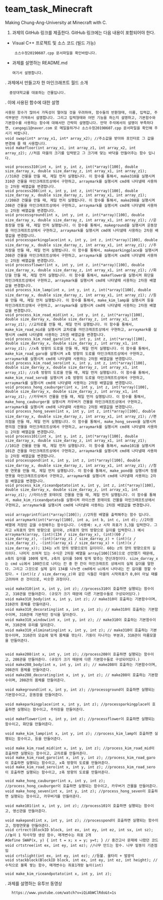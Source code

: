 # team_task_Minecraft
Making Chung-Ang-University at Minecraft with C.


1) 과제의 GitHub 링크를 제출한다. GitHub 링크에는 다음 내용이 포함되어야 한다.

- Visual C++ 프로젝트 및 소스 코드 (빌드 가능)

       소스수정20190607.cpp 문서파일을 확인바랍니다.

- 과제를 설명하는 README.md

      여기서 설명합니다.

. 과제에서 만들고자 한 마인크래프트 월드 소개
      
      중앙대학교를 대표하는 건물입니다.
      
. 이에 사용된 함수에 대한 설명

    사용된 함수가 많아서 가독성이 떨어질 것을 우려하여, 함수들의 반환형태, 이름, 입력값, 주석부분만 가져와서 설명합니다. 그리고 입력형태와 어떤 기능을 하는지 설명하고, 기본함수와 기본함수를 사용하는 함수에 대해서만 간략히 설명합니다. 만약 주석에서의 설명이 부족하다면, cangogi1@naver.com 로 메일을하거나 소스수정20190607.cpp 문서파일을 확인해 주시기 바랍니다.
    void swap(int* array_x1, int* array_x2); //주소값을 받아와 포인터로 그 값을 변경해 줄 때 사용합니다.
    void makefloor(int array_x1, int array_z1, int array_x2, int array_z2); //처음 마을의 크기를 입력받고 그 크기에 맞는 바닥을 만들어주는 함수 입니다.

    void process310(int x, int y, int z, int(*array)[100], double size_darray_x, double size_darray_z, int array_x1, int array_z1); //310관 건물을 만들 때, 제일 먼저 실행됩니다. 이 함수를 통해서, make310을 실행시켜 310관 건물을 마인크래프트상에서 구현하고, arraymark를 실행시켜 cmd에 나타낼때 사용하는 2차원 배열값을 변경합니다.
    void process208(int x, int y, int z, int(*array)[100], double size_darray_x, double size_darray_z, int array_x1, int array_z1); //208관 건물을 만들 때, 제일 먼저 실행됩니다. 이 함수를 통해서, make208을 실행시켜 208관 건물을 마인크래프트상에서 구현하고, arraymark를 실행시켜 cmd에 나타낼때 사용하는 2차원 배열값을 변경합니다.
    void processground(int x, int y, int z, int(*array)[100], double size_darray_x, double size_darray_z, int array_x1, int array_z1); //운동장을 만들 때, 제일 먼저 실행됩니다. 이 함수를 통해서, makeground을 실행시켜 운동장을 마인크래프트상에서 구현하고, arraymark를 실행시켜 cmd에 나타낼때 사용하는 2차원 배열값을 변경합니다.
    void processparkingplace(int x, int y, int z, int(*array)[100], double size_darray_x, double size_darray_z, int array_x1, int array_z1); //주차장을 만들 때, 제일 먼저 실행됩니다. 이 함수를 통해서, makeparkingplace을 실행시켜 208관 건물을 마인크래프트상에서 구현하고, arraymark를 실행시켜 cmd에 나타낼때 사용하는 2차원 배열값을 변경합니다.
    void processflower(int x, int y, int z, int(*array)[100], double size_darray_x, double size_darray_z, int array_x1, int array_z1); //화단을 만들 때, 제일 먼저 실행됩니다. 이 함수를 통해서, makeflower을 실행시켜 화단을 마인크래프트상에서 구현하고, arraymark를 실행시켜 cmd에 나타낼때 사용하는 2차원 배열값을 변경합니다.
    void process_kim_lamp(int x, int y, int z, int(*array)[100], double size_darray_x, double size_darray_z, int array_x1, int array_z1); //등을 만들 때, 제일 먼저 실행됩니다. 이 함수를 통해서, make_kim_lamp을 실행시켜 등을 마인크래프트상에서 구현하고, arraymark를 실행시켜 cmd에 나타낼때 사용하는 2차원 배열값을 변경합니다.
    void process_kim_road_mid(int x, int y, int z, int(*array)[100], double size_darray_x, double size_darray_z, int array_x1, int array_z1); //교차로를 만들 때, 제일 먼저 실행됩니다. 이 함수를 통해서, make_kim_road_mid을 실행시켜 교차로를 마인크래프트상에서 구현하고, arraymark를 실행시켜 cmd에 나타낼때 사용하는 2차원 배열값을 변경합니다.
    void process_kim_road_garo(int x, int y, int z, int(*array)[100], double size_darray_x, double size_darray_z, int array_x1, int  array_z1); //x축 방향의 도로을 만들 때, 제일 먼저 실행됩니다. 이 함수를 통해서, make_kim_road_garo을 실행시켜 x축 방향의 도로를 마인크래프트상에서 구현하고, arraymark를 실행시켜 cmd에 나타낼때 사용하는 2차원 배열값을 변경합니다.
    void process_kim_road_sero(int x, int y, int z, int(*array)[100], double size_darray_x, double size_darray_z, int array_x1, int array_z1); //z축 방향의 도로을 만들 때, 제일 먼저 실행됩니다. 이 함수를 통해서, make_kim_road_sero을 실행시켜 z축 방향의 도로을 마인크래프트상에서 구현하고, arraymark를 실행시켜 cmd에 나타낼때 사용하는 2차원 배열값을 변경합니다.
    void process_hong_cauburger(int x, int y, int z, int(*array)[100], double size_darray_x, double size_darray_z, int array_x1, int array_z1); //카우버거 건물을 만들 때, 제일 먼저 실행됩니다. 이 함수를 통해서, make_hong_cauburger을 실행시켜 카우버거 건물을 마인크래프트상에서 구현하고, arraymark를 실행시켜 cmd에 나타낼때 사용하는 2차원 배열값을 변경합니다.
    void process_hong_seven(int x, int y, int z, int(*array)[100], double size_darray_x, double size_darray_z, int array_x1, int array_z1); //편의점을 만들 때, 제일 먼저 실행됩니다. 이 함수를 통해서, make_hong_seven을 실행시켜 편의점 건물을 마인크래프트상에서 구현하고, arraymark를 실행시켜 cmd에 나타낼때 사용하는 2차원 배열값을 변경합니다.
    void process101(int x, int y, int z, int(*array)[100], double size_darray_x, double size_darray_z, int array_x1, int array_z1); //101관 건물을 만들 때, 제일 먼저 실행됩니다. 이 함수를 통해서, make101을 실행시켜 101관 건물을 마인크래프트상에서 구현하고, arraymark를 실행시켜 cmd에 나타낼때 사용하는 2차원 배열값을 변경합니다.
    void processpond(int x, int y, int z, int(*array)[100], double size_darray_x, double size_darray_z, int array_x1, int array_z1); //청령 연못을 만들 때, 제일 먼저 실행됩니다. 이 함수를 통해서, make_pond을 실행시켜 청룡연못을 마인크래프트상에서 구현하고, arraymark를 실행시켜 cmd에 나타낼때 사용하는 2차원 배열값을 변경합니다.
    void process_kim_riceandpotato(int x, int y, int z, int(*array)[100], double size_darray_x, double size_darray_z, int array_x1, int array_z1); //라이스앤 포테이토 건물을 만들 때, 제일 먼저 실행됩니다. 이 함수를 통해서, make_kim_riceandpotato을 실행시켜 라이스앤 포테이토 건물을 마인크래프트상에서 구현하고, arraymark를 실행시켜 cmd에 나타낼때 사용하는 2차원 배열값을 변경합니다.

    void arrayprintf(int(*array)[100]); //2차원 배열을 출력해주는 함수 입니다.
    void arraymark(int(*array)[100], int a, int b, int c, int d); //2차원 배열에 저장된 값을 수정해주는 함수입니다. (사용예: x,z 시작 좌표가 3,3을 입력한다. 그리고 x좌표의 양의 방향으로 길이와, z좌표의 양의 방향으로 길이를 입력한다.) 예시 arraymark(array, (int)(134 / size_darray_x), (int)(60 / size_darray_z), -(int)(array_z1 / size_darray_z) + (int)(z / size_darray_z), -(int)(array_x1 / size_darray_x) + (int)(x / size_darray_x)); 134는 x의 양의 방향으로의 길이이다. 60는 z의 양의 방향으로의 길이이다. 나머지 쓰여져 있는 수식은 2차원 배열을 array[100][50]으로 선언했기 때문에, x축의 길이를 100에 맞게, z축의 길이를 50에 맞게 맞추는 연산과정이다. size_darray_x는 cmd ui에서 100칸으로 나타는 칸 중 한 칸이 마인크래프트 상에서의 실제 길이를 말한다. 그리고 그것으로 실제 길이 134를 나누면 cmd에서 ui에서 나타내는 칸 길이를 정할 수 있다. + (int)(z / size_darray_z)와 같은 식들은 마을의 시작좌표가 0,0이 아닐 때를 고려하여 쓴 것이으로, 비슷한 과정이다.

    void make310(int x, int y, int z); //process310이 호출하면 실행되는 함수이고, 310관을 만들어준다. (규모가 크기 때문에 다른 기본함수들로 구성되어있다.)
    void make310_body(int x, int y, int z); // make310이 호출하는 기본함수이며, 310관의 몸체를 만들어준다.
    void make310_decorating(int x, int y, int z); // make310이 호출하는 기본함수이며, 310관에 기본적인 장식을 달아준다.
    void make310_window(int x, int y, int z); // make310이 호출하는 기본함수이며, 310관에 유리를 달아준다.
    void make310_eliminating(int x, int y, int z); // make310이 호출하는 기본함수이며, 310관의 모습에 맞게 몸체를 깎는다. 기둥이 지나가는 부분과, 310관이 마름모꼴을 만들어준다.


    void make208(int x, int y, int z); //process208이 호출하면 실행되는 함수이고, 208관을 만들어준다. (규모가 크기 때문에 다른 기본함수들로 구성되어있다.)
    void make208_body(int x, int y, int z); // make208이 호출하는 기본함수이며, 208관의 몸체를 만들어준다.
    void make208_decorating(int x, int y, int z); // make208이 호출하는 기본함수이며, 208관의 몸체를 만들어준다.

    void makeground(int x, int y, int z); //processground이 호출하면 실행되는 기본함수이고, 운동장을 만들어준다.

    void makeparkingplace(int x, int y, int z); //processparkingplace이 호출하면 실행되는 함수이고, 주차장을 만들어준다. 

    void makeflower(int x, int y, int z); //processflower이 호출하면 실행되는 함수이고, 화단을 만들어준다. 

    void make_kim_lamp(int x, int y, int z); //process_kim_lamp이 호출하면 실행되는 함수이고, 등을 만들어준다. 

    void make_kim_road_mid(int x, int y, int z); //process_kim_road_mid이 호출하면 실행되는 함수이고, 교차로를 만들어준다. 
    void make_kim_road_garo(int x, int y, int z); //process_kim_road_garo이 호출하면 실행되는 함수이고, x축 방향의 도로를 만들어준다. 
    void make_kim_road_sero(int x, int y, int z); //process_kim_road_sero이 호출하면 실행되는 함수이고, z축 방향의 도로를 만들어준다. 

    void make_hong_cauburger(int x, int y, int z); //process_hong_cauburger이 호출하면 실행되는 함수이고, 카우버거 건물을 만들어준다. 
    void make_hong_seven(int x, int y, int z); //process_hong_seven이 호출하면 실행되는 함수이고, 카우버거를 만들어준다. 

    void make101(int x, int y, int z); //process101이 호출하면 실행되는 함수이고, 영신관을 만들어준다. 

    void makepond(int x, int y, int z); //processpond이 호출하면 실행되는 함수이고, 청령연못을 만들어준다. 
    void crtrect(BlockID block, int ex, int ey, int ez, int sx, int sz); //높이 1 직사각형 생성 함수, 매개변수는 좌표 2개
    #define SWAP(x, y) { int t = x; x = y; y=t; } // 중간고사 문제에 나왔던 코드
    void crtstree(int ex, int ey, int ez); //나무 만드는 함수. 나무 밑동이 기준점임
    void crtslight(int ex, int ey, int ez); //등불. 울타리 + 발광석
    void stackblock(BlockID block, int ex, int ey, int ez, int height); //수직으로 블록 쌓는 함수, 매개변수는 좌표1개랑 높이(int)

    void make_kim_riceandpotato(int x, int y, int z);

. 과제를 설명하는 유투브 동영상

       https://www.youtube.com/watch?v=iQiAbWClRdo&t=1s


